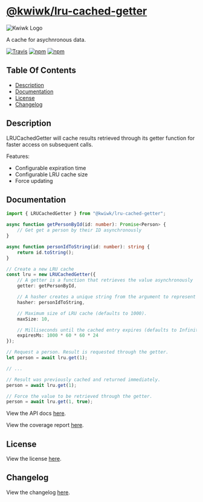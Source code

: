 # [@kwiwk/lru-cached-getter](https://github.com/kwiwk/lru-cached-getter)

![Kwiwk Logo](https://raw.githubusercontent.com/kwiwk/kwiwk.github.io/master/logo.svg)

A cache for asychnronous data.

[![Travis](https://img.shields.io/travis/kwiwk/lru-cached-getter.svg?style=flat-square)](https://travis-ci.org/kwiwk/lru-cached-getter)
[![npm](https://img.shields.io/npm/v/@kwiwk/lru-cached-getter.svg?style=flat-square)](https://www.npmjs.com/package/@kwiwk/lru-cached-getter)
[![npm](https://img.shields.io/npm/dt/@kwiwk/lru-cached-getter.svg)](https://www.npmjs.com/package/@kwiwk/lru-cached-getter)


## Table Of Contents
- [Description](#description)
- [Documentation](#documentation)
- [License](#license)
- [Changelog](#changelog)

## Description

LRUCachedGetter will cache results retrieved through its getter function for faster access on subsequent calls. 

Features:
- Configurable expiration time
- Configurable LRU cache size
- Force updating

## Documentation

```typescript
import { LRUCachedGetter } from "@kwiwk/lru-cached-getter";

async function getPersonById(id: number): Promise<Person> { 
    // Get get a person by their ID asynchronously
}

async function personIdToString(id: number): string {
    return id.toString();
}

// Create a new LRU cache
const lru = new LRUCachedGetter({
    // A getter is a function that retrieves the value asynchronously
    getter: getPersonById, 

    // A hasher creates a unique string from the argument to represent the request.
    hasher: personIdToString, 

    // Maximum size of LRU cache (defaults to 1000).
    maxSize: 10,

    // Milliseconds until the cached entry expires (defaults to Infinity).
    expiresMs: 1000 * 60 * 60 * 24
});

// Request a person. Result is requested through the getter.
let person = await lru.get(1);

// ...

// Result was previously cached and returned immediately.
person = await lru.get(1);

// Force the value to be retrieved through the getter.
person = await lru.get(1, true);

```

View the API docs [here](https://kwiwk.github.io/lru-cached-getter).

View the coverage report [here](https://kwiwk.github.io/lru-cached-getter/coverage).

## License

View the license [here](https://github.com/kwiwk/lru-cached-getter/blob/master/LICENSE.md).

## Changelog

View the changelog [here](https://github.com/kwiwk/lru-cached-getter/blob/master/CHANGELOG.md).


